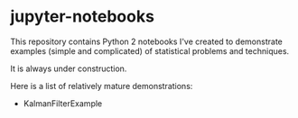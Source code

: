 # jupyter-notebooks


This repository contains Python 2 notebooks I've created to demonstrate examples (simple and complicated) of statistical problems and techniques.

It is always under construction. 

Here is a list of relatively mature demonstrations:

  * KalmanFilterExample
